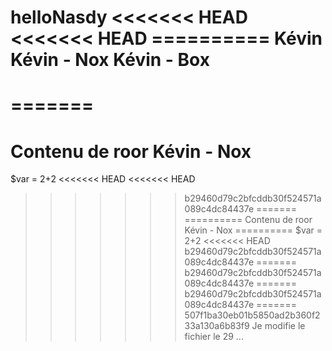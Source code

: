 helloNasdy
<<<<<<< HEAD
<<<<<<< HEAD
========== Kévin
Kévin - Nox
Kévin - Box
=======
=======
==========
Contenu de roor
Kévin - Nox
==========
$var = 2+2
<<<<<<< HEAD
<<<<<<< HEAD
>>>>>>> b29460d79c2bfcddb30f524571a089c4dc84437e
=======
==========
Contenu de roor
Kévin - Nox
==========
$var = 2+2
<<<<<<< HEAD
>>>>>>> b29460d79c2bfcddb30f524571a089c4dc84437e
=======
>>>>>>> b29460d79c2bfcddb30f524571a089c4dc84437e
=======
>>>>>>> b29460d79c2bfcddb30f524571a089c4dc84437e
=======
>>>>>>> 507f1ba30eb01b5850ad2b360f233a130a6b83f9
Je modifie le fichier le 29 ...

